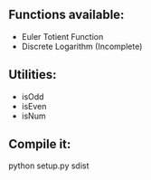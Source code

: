 ## Functions available:
* Euler Totient Function
* Discrete Logarithm (Incomplete)

## Utilities:
* isOdd
* isEven
* isNum

## Compile it:
python setup.py sdist

